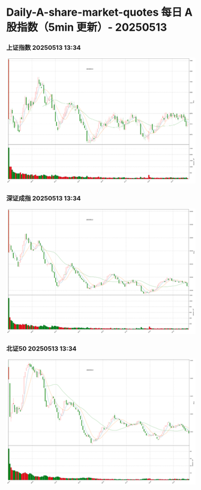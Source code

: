 
# Daily-A-share-market-quotes 每日 A 股指数（5min 更新）- 20250513

### 上证指数 20250513 13:34
![](./fig/2025/5/20250513-sh000001.png)

### 深证成指 20250513 13:34
![](./fig/2025/5/20250513-sz399001.png)

### 北证50 20250513 13:34
![](./fig/2025/5/20250513-bj899050.png)
